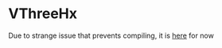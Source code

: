 # VThreeHx

Due to strange issue that prevents compiling, it is [here](https://github.com/VMan-2002/VThreeHxTest) for now